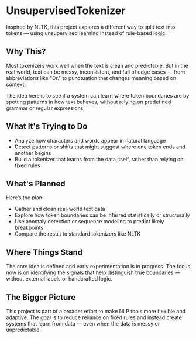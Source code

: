 # UnsupervisedTokenizer

Inspired by NLTK, this project explores a different way to split text into tokens — using unsupervised learning instead of rule-based logic.

## Why This?

Most tokenizers work well when the text is clean and predictable. But in the real world, text can be messy, inconsistent, and full of edge cases — from abbreviations like "Dr." to punctuation that changes meaning based on context.

The idea here is to see if a system can learn where token boundaries are by spotting patterns in how text behaves, without relying on predefined grammar or regular expressions.

## What It's Trying to Do

- Analyze how characters and words appear in natural language
- Detect patterns or shifts that might suggest where one token ends and another begins
- Build a tokenizer that learns from the data itself, rather than relying on fixed rules

## What's Planned

Here’s the plan:
- Gather and clean real-world text data
- Explore how token boundaries can be inferred statistically or structurally
- Use anomaly detection or sequence modeling to predict likely breakpoints
- Compare the result to standard tokenizers like NLTK

## Where Things Stand

The core idea is defined and early experimentation is in progress. The focus now is on identifying the signals that help distinguish true boundaries — without external labels or handcrafted logic.

## The Bigger Picture

This project is part of a broader effort to make NLP tools more flexible and adaptive. The goal is to reduce reliance on fixed rules and instead create systems that learn from data — even when the data is messy or unpredictable.
